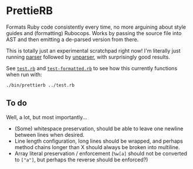# PrettieRB

Formats Ruby code consistently every time, no more arguining about style guides and (formatting) Rubocops. Works by passing the source file into AST and then emitting a de-parsed version from there.

This is totally just an experimental scratchpad right now! I'm literally just running [parser](https://github.com/whitequark/parser) followed by [unparser](https://github.com/mbj/unparser), with surprisingly good results.

See [`test.rb`](./test.rb) and [`test-formatted.rb`](./test-formatted.rb) to see how this currently functions when run with:

`./bin/prettierb ../test.rb`

## To do
Well, a lot, but most importantly...

- (Some) whitespace preservation, should be able to leave one newline between lines when desired.
- Line length configuration, long lines should be wrapped, and perhaps method chains longer than X should always be broken into multiline.
- Array literal preservation / enforcement (`%w[a]` should not be converted to `["a"]`, but perhaps the reverse should be enforced?)
